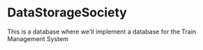 # DataStorageSociety
This is a database where we'll implement a database for the Train Management System
